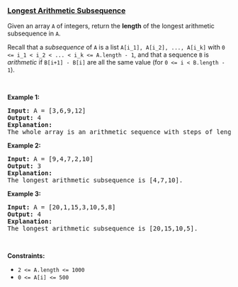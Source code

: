 ### [Longest Arithmetic Subsequence](https://leetcode.com/problems/longest-arithmetic-subsequence)

<p>Given an array <code>A</code> of integers, return the <strong>length</strong> of the longest arithmetic subsequence in <code>A</code>.</p>

<p>Recall that a <em>subsequence</em> of <code>A</code> is a list <code>A[i_1], A[i_2], ..., A[i_k]</code> with <code>0 &lt;= i_1 &lt; i_2 &lt; ... &lt; i_k &lt;= A.length - 1</code>, and that a sequence <code>B</code>&nbsp;is <em>arithmetic</em> if <code>B[i+1] - B[i]</code> are all the same value (for <code>0 &lt;= i &lt; B.length - 1</code>).</p>

<p>&nbsp;</p>
<p><strong>Example 1:</strong></p>

<pre>
<strong>Input:</strong> A = [3,6,9,12]
<strong>Output:</strong> 4
<strong>Explanation: </strong>
The whole array is an arithmetic sequence with steps of length = 3.
</pre>

<p><strong>Example 2:</strong></p>

<pre>
<strong>Input:</strong> A = [9,4,7,2,10]
<strong>Output:</strong> 3
<strong>Explanation: </strong>
The longest arithmetic subsequence is [4,7,10].
</pre>

<p><strong>Example 3:</strong></p>

<pre>
<strong>Input:</strong> A = [20,1,15,3,10,5,8]
<strong>Output:</strong> 4
<strong>Explanation: </strong>
The longest arithmetic subsequence is [20,15,10,5].
</pre>

<p>&nbsp;</p>
<p><strong>Constraints:</strong></p>

<ul>
	<li><code>2 &lt;= A.length &lt;= 1000</code></li>
	<li><code>0 &lt;= A[i] &lt;= 500</code></li>
</ul>
